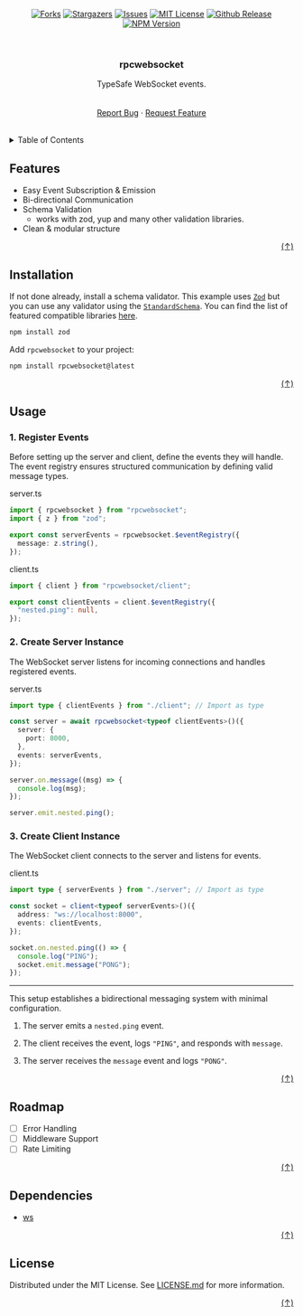 <a id="readme-top" />

<div align="center">

[![Forks][forks-shield]][forks-url]
[![Stargazers][stars-shield]][stars-url]
[![Issues][issues-shield]][issues-url]
[![MIT License][license-shield]][license-url]
[![Github Release][github-release-shield]][github-release-url]
[![NPM Version][npm-release-shield]][npm-release-url]

</div>
<br />
<div align="center">
    <h3>rpcwebsocket</h3>
    <p>
        TypeSafe WebSocket events.
        <br />
        <br />
        <br />
        <a href="https://github.com/jslno/rpcwebsocket/issues/new">Report Bug</a>
        &middot;
        <a href="https://github.com/jslno/rpcwebsocket/issues/new">Request Feature</a>
    </p>
</div>
<br />

<details>
    <summary>Table of Contents</summary>
    <ol>
        <li><a href="#features">Features</a></li>
        <li><a href="#installation">Installation</a></li>
        <li>
            <a href="#usage">Usage</a>
            <ul>
                <li><a href="#1-register-events">Register Events</a></li>
                <li><a href="#2-create-server-instance">Create Server Instance</a></li>
                <li><a href="#3-create-client-instance">Create Client Instance</a></li>
            </ul>
        </li>
        <li><a href="#roadmap">Roadmap</a></li>
        <li><a href="#dependencies">Dependencies</a></li>
        <li><a href="#license">License</a></li>
    </ol>
</details>

## Features

- Easy Event Subscription & Emission
- Bi-directional Communication
- Schema Validation
  - works with zod, yup and many other validation libraries.
- Clean & modular structure

<div align="right"><a href="#readme-top">(&ShortUpArrow;)</a></div>

## Installation

If not done already, install a schema validator. This example uses [`Zod`][zod-url] but you can use any validator using the [`StandardSchema`][standardschema-url]. You can find the list of featured compatible libraries [here][standardschema-lib-url].

```sh
npm install zod
```

Add `rpcwebsocket` to your project:

```sh
npm install rpcwebsocket@latest
```

<div align="right"><a href="#readme-top">(&ShortUpArrow;)</a></div>

## Usage

### 1. Register Events

Before setting up the server and client, define the events they will handle. The event registry ensures structured communication by defining valid message types.

server.ts

```ts
import { rpcwebsocket } from "rpcwebsocket";
import { z } from "zod";

export const serverEvents = rpcwebsocket.$eventRegistry({
  message: z.string(),
});
```

client.ts

```ts
import { client } from "rpcwebsocket/client";

export const clientEvents = client.$eventRegistry({
  "nested.ping": null,
});
```

### 2. Create Server Instance

The WebSocket server listens for incoming connections and handles registered events.

server.ts

```ts
import type { clientEvents } from "./client"; // Import as type

const server = await rpcwebsocket<typeof clientEvents>()({
  server: {
    port: 8000,
  },
  events: serverEvents,
});

server.on.message((msg) => {
  console.log(msg);
});

server.emit.nested.ping();
```

### 3. Create Client Instance

The WebSocket client connects to the server and listens for events.

client.ts

```ts
import type { serverEvents } from "./server"; // Import as type

const socket = client<typeof serverEvents>()({
  address: "ws://localhost:8000",
  events: clientEvents,
});

socket.on.nested.ping(() => {
  console.log("PING");
  socket.emit.message("PONG");
});
```
---

This setup establishes a bidirectional messaging system with minimal configuration.

1. The server emits a `nested.ping` event.

2. The client receives the event, logs `"PING"`, and responds with `message`.

3. The server receives the `message` event and logs `"PONG"`.


<div align="right"><a href="#readme-top">(&ShortUpArrow;)</a></div>

## Roadmap

- [ ] Error Handling
- [ ] Middleware Support
- [ ] Rate Limiting

<div align="right"><a href="#readme-top">(&ShortUpArrow;)</a></div>

## Dependencies

- [ws][ws-url]

<div align="right"><a href="#readme-top">(&ShortUpArrow;)</a></div>

## License

Distributed under the MIT License. See [LICENSE.md][license-url] for more information.

<div align="right"><a href="#readme-top">(&ShortUpArrow;)</a></div>

[forks-shield]: https://img.shields.io/github/forks/jslno/rpcwebsocket.svg?style=for-the-badge
[forks-url]: https://github.com/jslno/rpcwebsocket/network/members
[stars-shield]: https://img.shields.io/github/stars/jslno/rpcwebsocket.svg?style=for-the-badge
[stars-url]: https://github.com/jslno/rpcwebsocket/stargazers
[issues-shield]: https://img.shields.io/github/issues/jslno/rpcwebsocket.svg?style=for-the-badge
[issues-url]: https://github.com/jslno/rpcwebsocket/issues
[license-shield]: https://img.shields.io/github/license/jslno/rpcwebsocket.svg?style=for-the-badge
[license-url]: https://github.com/jslno/rpcwebsocket/blob/master/LICENSE.txt
[github-release-shield]: https://img.shields.io/github/v/release/jslno/rpcwebsocket?style=for-the-badge
[github-release-url]: github.com/jslno/rpcwebsocket/releases/latest
[npm-release-shield]: https://img.shields.io/npm/v/rpcwebsocket?style=for-the-badge
[npm-release-url]: www.npmjs.com/package/rpcwebsocket/v/latest
[zod-url]: https://github.com/colinhacks/zod
[standardschema-url]: https://standardschema.dev
[standardschema-lib-url]: https://standardschema.dev/#what-schema-libraries-implement-the-spec
[ws-url]: https://github.com/websockets/ws
